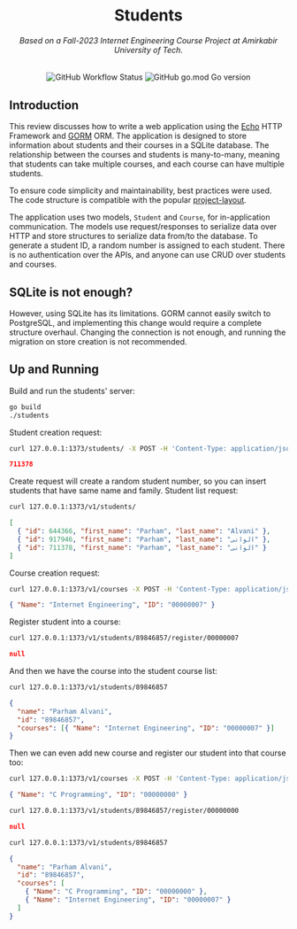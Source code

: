 <h1 align="center">Students</h1>
<h6 align="center">Based on a Fall-2023 Internet Engineering Course Project at Amirkabir University of Tech.</h6>

<p align="center">
  <img alt="GitHub Workflow Status" src="https://img.shields.io/github/actions/workflow/status/1995parham-teaching/students-fall-2023/test.yaml?logo=github&style=for-the-badge">
  <img alt="GitHub go.mod Go version" src="https://img.shields.io/github/go-mod/go-version/1995parham-teaching/students-fall-2023?logo=go&style=for-the-badge">
</p>

## Introduction

This review discusses how to write a web application using the [Echo](https://echo.labstack.com/) HTTP Framework and [GORM](https://gorm.io/) ORM.
The application is designed to store information about students and their courses in a SQLite database.
The relationship between the courses and students is many-to-many,
meaning that students can take multiple courses, and each course can have multiple students.

To ensure code simplicity and maintainability, best practices were used. The code structure is compatible with the popular
[project-layout](https://github.com/golang-standards/project-layout).

The application uses two models, `Student` and `Course`, for in-application communication.
The models use request/responses to serialize data over HTTP and store structures to serialize data from/to the database.
To generate a student ID, a random number is assigned to each student.
There is no authentication over the APIs, and anyone can use CRUD over students and courses.

## SQLite is not enough?

However, using SQLite has its limitations.
GORM cannot easily switch to PostgreSQL,
and implementing this change would require a complete structure overhaul.
Changing the connection is not enough, and running the migration on store creation is not recommended.

## Up and Running

Build and run the students' server:

```bash
go build
./students
```

Student creation request:

```bash
curl 127.0.0.1:1373/students/ -X POST -H 'Content-Type: application/json' -d '{ "name": "Parham", "family": "Alvani" }'
```

```json
711378
```

Create request will create a random student number, so you can insert students that have same name and family.
Student list request:

```bash
curl 127.0.0.1:1373/v1/students/
```

```json
[
  { "id": 644366, "first_name": "Parham", "last_name": "Alvani" },
  { "id": 917946, "first_name": "Parham", "last_name": "الوانی" },
  { "id": 711378, "first_name": "Parham", "last_name": "الوانی" }
]
```

Course creation request:

```bash
curl 127.0.0.1:1373/v1/courses -X POST -H 'Content-Type: application/json' -d '{ "name": "Internet Engineering" }'
```

```json
{ "Name": "Internet Engineering", "ID": "00000007" }
```

Register student into a course:

```bash
curl 127.0.0.1:1373/v1/students/89846857/register/00000007
```

```json
null
```

And then we have the course into the student course list:

```bash
curl 127.0.0.1:1373/v1/students/89846857
```

```json
{
  "name": "Parham Alvani",
  "id": "89846857",
  "courses": [{ "Name": "Internet Engineering", "ID": "00000007" }]
}
```

Then we can even add new course and register our student into that course too:

```bash
curl 127.0.0.1:1373/v1/courses -X POST -H 'Content-Type: application/json' -d '{ "name": "C Programming" }'
```

```json
{ "Name": "C Programming", "ID": "00000000" }
```

```bash
curl 127.0.0.1:1373/v1/students/89846857/register/00000000
```

```json
null
```

```bash
curl 127.0.0.1:1373/v1/students/89846857
```

```json
{
  "name": "Parham Alvani",
  "id": "89846857",
  "courses": [
    { "Name": "C Programming", "ID": "00000000" },
    { "Name": "Internet Engineering", "ID": "00000007" }
  ]
}
```
